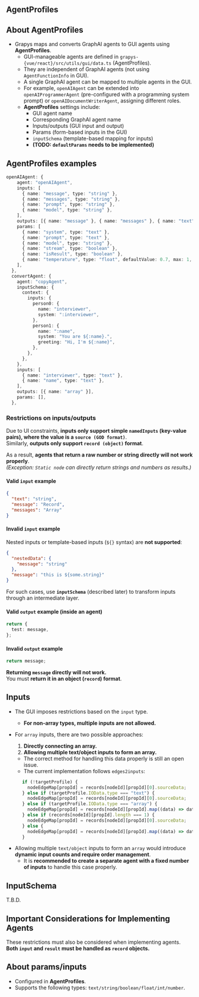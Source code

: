 ## AgentProfiles

## About AgentProfiles
- Grapys maps and converts GraphAI agents to GUI agents using **AgentProfiles**.
  - GUI-manageable agents are defined in `grapys-{vue/react}/src/utils/gui/data.ts` (AgentProfiles).
  - They are independent of GraphAI agents (not using `AgentFunctionInfo` in GUI).
  - A single GraphAI agent can be mapped to multiple agents in the GUI.
  - For example, `openAIAgent` can be extended into `openAIProgrammerAgent` (pre-configured with a programming system prompt) or `openAIDocumentWriterAgent`, assigning different roles.
  - **AgentProfiles** settings include:
    - GUI agent name
    - Corresponding GraphAI agent name
    - Inputs/outputs (GUI input and output)
    - Params (form-based inputs in the GUI)
    - `inputSchema` (template-based mapping for inputs)
    - **(TODO: `defaultParams` needs to be implemented)**

## AgentProfiles examples

```TypeScript
openAIAgent: {
    agent: "openAIAgent",
    inputs: [
      { name: "message", type: "string" },
      { name: "messages", type: "string" },
      { name: "prompt", type: "string" },
      { name: "model", type: "string" },
    ],
    outputs: [{ name: "message" }, { name: "messages" }, { name: "text", type: "string" }],
    params: [
      { name: "system", type: "text" },
      { name: "prompt", type: "text" },
      { name: "model", type: "string" },
      { name: "stream", type: "boolean" },
      { name: "isResult", type: "boolean" },
      { name: "temperature", type: "float", defaultValue: 0.7, max: 1, min: 0 },
    ],
  },
  convertAgent: {
    agent: "copyAgent",
    inputSchema: {
      context: {
        inputs: {
          person0: {
            name: "interviewer",
            system: ":interviewer",
          },
          person1: {
            name: ":name",
            system: "You are ${:name}.",
            greeting: "Hi, I'm ${:name}",
          },
        },
      },
    },
    inputs: [
      { name: "interviewer", type: "text" },
      { name: "name", type: "text" },
    ],
    outputs: [{ name: "array" }],
    params: [],
  },
```

### **Restrictions on inputs/outputs**
Due to UI constraints, **inputs only support simple `namedInputs` (key-value pairs), where the value is a `source (GOD format)`**.  
Similarly, **outputs only support `record (object)` format**.  

As a result, **agents that return a raw number or string directly will not work properly**.  
*(Exception: `Static node` can directly return strings and numbers as results.)*

#### **Valid `input` example**
```json
{
  "text": "string",
  "message": "Record",
  "messages": "Array"
}
```

#### **Invalid `input` example**
Nested inputs or template-based inputs (`${}` syntax) are **not supported**:
```json
{
  "nestedData": {
    "message": "string"
  },
  "message": "this is ${some.string}"
}
```
For such cases, use **`inputSchema`** (described later) to transform inputs through an intermediate layer.

#### **Valid `output` example (inside an agent)**
```TypeScript
return {
  test: message,
};
```

#### **Invalid `output` example**
```TypeScript
return message;
```
**Returning `message` directly will not work.**  
You must **return it in an object (`record`) format**.


## Inputs
- The GUI imposes restrictions based on the `input` type.  
  - **For non-array types, multiple inputs are not allowed.**

- For `array` inputs, there are two possible approaches:  
  1. **Directly connecting an array.**  
  2. **Allowing multiple text/object inputs to form an array.**  
    - The correct method for handling this data properly is still an open issue.  
    - The current implementation follows `edges2inputs`:

```javascript
      if (!targetProfile) {
        nodeEdgeMap[propId] = records[nodeId][propId][0].sourceData;
      } else if (targetProfile.IOData.type === "text") {
        nodeEdgeMap[propId] = records[nodeId][propId][0].sourceData;
      } else if (targetProfile.IOData.type === "array") {
        nodeEdgeMap[propId] = records[nodeId][propId].map((data) => data.sourceData);
      } else if (records[nodeId][propId].length === 1) {
        nodeEdgeMap[propId] = records[nodeId][propId][0].sourceData;
      } else {
        nodeEdgeMap[propId] = records[nodeId][propId].map((data) => data.sourceData);
      }
```

- Allowing multiple `text/object` inputs to form an `array` would introduce **dynamic input counts and require order management**.  
  - It is **recommended to create a separate agent with a fixed number of inputs** to handle this case properly.

## InputSchema

T.B.D.

## **Important Considerations for Implementing Agents**
These restrictions must also be considered when implementing agents.  
**Both `input` and `result` must be handled as `record` objects.**


## About params/inputs
- Configured in **AgentProfiles**.
- Supports the following types: `text/string/boolean/float/int/number`.


